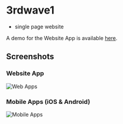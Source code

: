 # 3rdwave1

- single page website

A demo for the Website App is available [here](https://cloud.githubusercontent.com/assets/4953205/13772999/116e810a-ead2-11e5-9160-f0c0d90d0ffe.png).

## Screenshots

### Website App

![Web Apps](https://cloud.githubusercontent.com/assets/4953205/13772999/116e810a-ead2-11e5-9160-f0c0d90d0ffe.png "Web Apps")

### Mobile Apps (iOS & Android)

![Mobile Apps](https://cloud.githubusercontent.com/assets/4953205/13773165/e6ffc8d8-ead2-11e5-9cb3-d9baa03e1a01.png "Mobile Apps")
